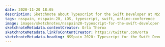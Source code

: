 ```yaml
---
date: 2020-11-20 18:05
description: Sketchnote about Typescript for the Swift Developer at NSSpain 2020
tags: nsspain, nsspain-20, iOS, typescript, swift, online-conference
image: images/sketchnotes/nsspain20-typescript-for-the-swift-developer-small.jpg
sketchnoteMetadata.contentCreator: Orta Therox
sketchnoteMetadata.linkToContentCreator: https://twitter.com/orta
sketchnoteMetadata.heading: NSSpain 2020: Typescript for the Swift Developer
---
```

